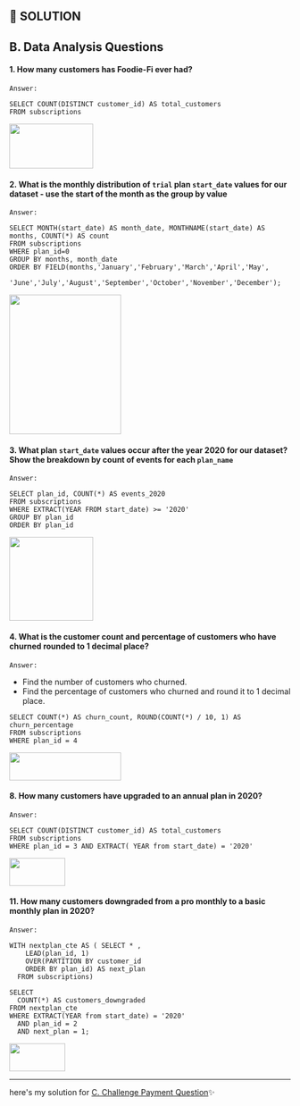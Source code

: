 ## 🎯 SOLUTION

## B. Data Analysis Questions

#### 1. How many customers has Foodie-Fi ever had?

``Answer:``

``` MYSQL
SELECT COUNT(DISTINCT customer_id) AS total_customers
FROM subscriptions
```
<img src="https://user-images.githubusercontent.com/49824841/148810466-65c7406b-5139-45b0-b514-65768698764e.png" width="150" height="80">

#### 2. What is the monthly distribution of ``trial`` plan ``start_date`` values for our dataset - use the start of the month as the group by value

``Answer:``

``` MYSQL
SELECT MONTH(start_date) AS month_date, MONTHNAME(start_date) AS months, COUNT(*) AS count
FROM subscriptions
WHERE plan_id=0
GROUP BY months, month_date
ORDER BY FIELD(months,'January','February','March','April','May',
				'June','July','August','September','October','November','December');
```

<img src="https://user-images.githubusercontent.com/49824841/148811332-75ace994-025f-46f7-8009-c7273b74fd97.png" width="200" height="250">

#### 3. What plan ``start_date`` values occur after the year 2020 for our dataset? Show the breakdown by count of events for each ``plan_name``

``Answer:``

```MYSQL
SELECT plan_id, COUNT(*) AS events_2020
FROM subscriptions
WHERE EXTRACT(YEAR FROM start_date) >= '2020'
GROUP BY plan_id
ORDER BY plan_id
```

<img src="https://user-images.githubusercontent.com/49824841/148811855-6be3acc1-25ca-41a4-b3f6-edcc235f6496.png" width="150" height="150">

#### 4. What is the customer count and percentage of customers who have churned rounded to 1 decimal place?

``Answer:``

- Find the number of customers who churned.
- Find the percentage of customers who churned and round it to 1 decimal place.

``` MYSQL
SELECT COUNT(*) AS churn_count, ROUND(COUNT(*) / 10, 1) AS churn_percentage
FROM subscriptions 
WHERE plan_id = 4
```

<img src="https://user-images.githubusercontent.com/49824841/148815279-e0ece226-5699-48d4-8026-e08f2952db80.png" width="200" height="50">

#### 8. How many customers have upgraded to an annual plan in 2020?

``Answer:``

``` MYSQL
SELECT COUNT(DISTINCT customer_id) AS total_customers
FROM subscriptions
WHERE plan_id = 3 AND EXTRACT( YEAR from start_date) = '2020'
```

<img src="https://user-images.githubusercontent.com/49824841/148815993-f6f29863-0501-4bb4-99fd-eb248a423428.png" width="100" height="50">

#### 11. How many customers downgraded from a pro monthly to a basic monthly plan in 2020?

``Answer:``

``` MYSQL
WITH nextplan_cte AS ( SELECT * ,
    LEAD(plan_id, 1) 
    OVER(PARTITION BY customer_id 
	ORDER BY plan_id) AS next_plan
  FROM subscriptions)

SELECT 
  COUNT(*) AS customers_downgraded
FROM nextplan_cte
WHERE EXTRACT(YEAR from start_date) = '2020'
  AND plan_id = 2 
  AND next_plan = 1;
```

<img src="https://user-images.githubusercontent.com/49824841/148816455-c0d91e4c-167f-40a4-9896-bcd9fc15ef5a.png" width="100" height="50">

----------

here's my solution for [C. Challenge Payment Question](https://github.com/gayatriayu/8_Week_SQL_Challenge/blob/main/Case%20Study%20%233%20-%20Foodie-Fi/C.%20Challenge%20Payment%20Question.md)✨
